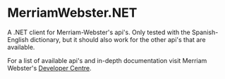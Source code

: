 # MerriamWebster.NET
A .NET client for Merriam-Webster's api's. Only tested with the Spanish-English dictionary, but it should also work for the other api's that are available. 

For a list of available api's and in-depth documentation visit Merriam Webster's [Developer Centre](https://dictionaryapi.com/).
